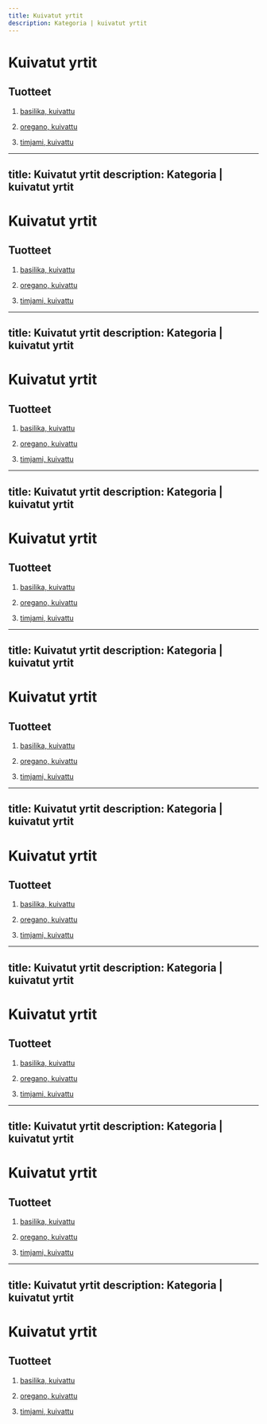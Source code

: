 ```yaml
---
title: Kuivatut yrtit
description: Kategoria | kuivatut yrtit
---
```


# Kuivatut yrtit

## Tuotteet

1. [basilika, kuivattu](/basilika-kuivattu)

1. [oregano, kuivattu](/oregano-kuivattu)

1. [timjami, kuivattu](/timjami-kuivattu)
---
title: Kuivatut yrtit
description: Kategoria | kuivatut yrtit
---

# Kuivatut yrtit

## Tuotteet

1. [basilika, kuivattu](/basilika-kuivattu)

1. [oregano, kuivattu](/oregano-kuivattu)

1. [timjami, kuivattu](/timjami-kuivattu)
---
title: Kuivatut yrtit
description: Kategoria | kuivatut yrtit
---

# Kuivatut yrtit

## Tuotteet

1. [basilika, kuivattu](/basilika-kuivattu)

1. [oregano, kuivattu](/oregano-kuivattu)

1. [timjami, kuivattu](/timjami-kuivattu)
---
title: Kuivatut yrtit
description: Kategoria | kuivatut yrtit
---

# Kuivatut yrtit

## Tuotteet

1. [basilika, kuivattu](/basilika-kuivattu)

1. [oregano, kuivattu](/oregano-kuivattu)

1. [timjami, kuivattu](/timjami-kuivattu)
---
title: Kuivatut yrtit
description: Kategoria | kuivatut yrtit
---

# Kuivatut yrtit

## Tuotteet

1. [basilika, kuivattu](/basilika-kuivattu)

1. [oregano, kuivattu](/oregano-kuivattu)

1. [timjami, kuivattu](/timjami-kuivattu)
---
title: Kuivatut yrtit
description: Kategoria | kuivatut yrtit
---

# Kuivatut yrtit

## Tuotteet

1. [basilika, kuivattu](/basilika-kuivattu)

1. [oregano, kuivattu](/oregano-kuivattu)

1. [timjami, kuivattu](/timjami-kuivattu)
---
title: Kuivatut yrtit
description: Kategoria | kuivatut yrtit
---

# Kuivatut yrtit

## Tuotteet

1. [basilika, kuivattu](/basilika-kuivattu)

1. [oregano, kuivattu](/oregano-kuivattu)

1. [timjami, kuivattu](/timjami-kuivattu)
---
title: Kuivatut yrtit
description: Kategoria | kuivatut yrtit
---

# Kuivatut yrtit

## Tuotteet

1. [basilika, kuivattu](/basilika-kuivattu)

1. [oregano, kuivattu](/oregano-kuivattu)

1. [timjami, kuivattu](/timjami-kuivattu)
---
title: Kuivatut yrtit
description: Kategoria | kuivatut yrtit
---

# Kuivatut yrtit

## Tuotteet

1. [basilika, kuivattu](/basilika-kuivattu)

1. [oregano, kuivattu](/oregano-kuivattu)

1. [timjami, kuivattu](/timjami-kuivattu)
